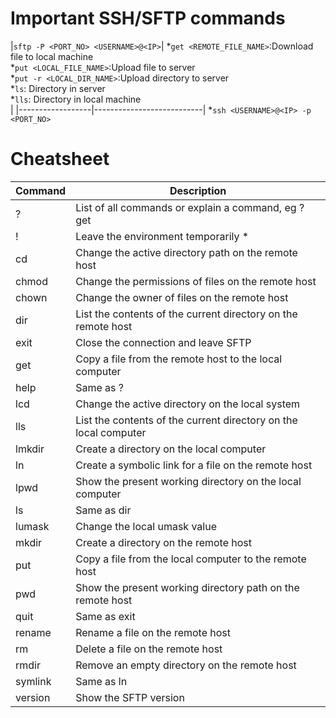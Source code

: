 # Important SSH/SFTP commands
|`sftp -P <PORT_NO> <USERNAME>@<IP>`|
		*`get <REMOTE_FILE_NAME>`:Download file to local machine <br>
		*`put <LOCAL_FILE_NAME>`:Upload file to server<br>
		*`put -r <LOCAL_DIR_NAME>`:Upload directory to server<br>
		*`ls`: Directory in server<br>
		*`lls`: Directory in local machine<br> |
|------------------|---------------------------|
	*`ssh <USERNAME>@<IP> -p <PORT_NO>`



# Cheatsheet
|Command	|Description |
|-----------|-------------|
|?			|List of all commands or explain a command, eg ? get
|!			|Leave the environment temporarily *
|cd			|Change the active directory path on the remote host
|chmod		|Change the permissions of files on the remote host
|chown		|Change the owner of files on the remote host
|dir		|List the contents of the current directory on the remote host
|exit		|Close the connection and leave SFTP
|get		|Copy a file from the remote host to the local computer
|help		|Same as ?
|lcd		|Change the active directory on the local system
|lls		|List the contents of the current directory on the local computer
|lmkdir		|Create a directory on the local computer
|ln			|Create a symbolic link for a file on the remote host
|lpwd		|Show the present working directory on the local computer
|ls			|Same as dir
|lumask		|Change the local umask value
|mkdir		|Create a directory on the remote host
|put		|Copy a file from the local computer to the remote host
|pwd		|Show the present working directory path on the remote host
|quit		|Same as exit
|rename		|Rename a file on the remote host
|rm			|Delete a file on the remote host
|rmdir		|Remove an empty directory on the remote host
|symlink	|Same as ln
|version	|Show the SFTP version